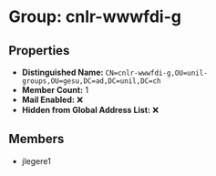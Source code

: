 # Group: cnlr-wwwfdi-g

## Properties

- **Distinguished Name:** `CN=cnlr-wwwfdi-g,OU=unil-groups,OU=gesu,DC=ad,DC=unil,DC=ch`
- **Member Count:** 1
- **Mail Enabled:** ❌
- **Hidden from Global Address List:** ❌

## Members

- jlegere1
